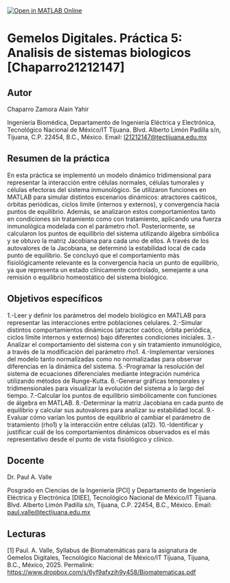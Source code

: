 [![Open in MATLAB Online](https://www.mathworks.com/images/responsive/global/open-in-matlab-online.svg)](https://matlab.mathworks.com/open/github/v1?repo=ChaparroAlain/GemelosDigitales_Practica3_RegresionNoLineal_Chaparro21212147)

# Gemelos Digitales. Práctica 5: Analisis de sistemas biologicos [Chaparro21212147]

## Autor
Chaparro Zamora Alain Yahir

Ingeniería Biomédica, Departamento de Ingeniería Eléctrica y Electrónica, Tecnológico Nacional de México/IT Tijuana. Blvd. Alberto Limón Padilla s/n, Tijuana, C.P. 22454, B.C., México. Email: l21212147@tectijuana.edu.mx

## Resumen de la práctica
En esta práctica se implementó un modelo dinámico tridimensional para representar la interacción entre células normales, células tumorales y células efectoras del sistema inmunológico. Se utilizaron funciones en MATLAB para simular distintos escenarios dinámicos: atractores caóticos, órbitas periódicas, ciclos límite (internos y externos), y convergencia hacia puntos de equilibrio. Además, se analizaron estos comportamientos tanto en condiciones sin tratamiento como con tratamiento, aplicando una fuerza inmunológica modelada con el parámetro rho1. Posteriormente, se calcularon los puntos de equilibrio del sistema utilizando álgebra simbólica y se obtuvo la matriz Jacobiana para cada uno de ellos. A través de los autovalores de la Jacobiana, se determinó la estabilidad local de cada punto de equilibrio. Se concluyó que el comportamiento más fisiológicamente relevante es la convergencia hacia un punto de equilibrio, ya que representa un estado clínicamente controlado, semejante a una remisión o equilibrio homeostático del sistema biológico.


## Objetivos específicos
1.-Leer y definir los parámetros del modelo biológico en MATLAB para representar las interacciones entre poblaciones celulares.
2.-Simular distintos comportamientos dinámicos (atractor caótico, órbita periódica, ciclos límite internos y externos) bajo diferentes condiciones iniciales.
3.-Analizar el comportamiento del sistema con y sin tratamiento inmunológico, a través de la modificación del parámetro rho1.
4.-Implementar versiones del modelo tanto normalizadas como no normalizadas para observar diferencias en la dinámica del sistema.
5.-Programar la resolución del sistema de ecuaciones diferenciales mediante integración numérica utilizando métodos de Runge-Kutta.
6.-Generar gráficas temporales y tridimensionales para visualizar la evolución del sistema a lo largo del tiempo.
7.-Calcular los puntos de equilibrio simbólicamente con funciones de álgebra en MATLAB.
8.-Determinar la matriz Jacobiana en cada punto de equilibrio y calcular sus autovalores para analizar su estabilidad local.
9.-Evaluar cómo varían los puntos de equilibrio al cambiar el parámetro de tratamiento (rho1) y la interacción entre células (a12).
10.-Identificar y justificar cuál de los comportamientos dinámicos observados es el más representativo desde el punto de vista fisiológico y clínico.

## Docente
Dr. Paul A. Valle

Posgrado en Ciencias de la Ingeniería [PCI] y Departamento de Ingeniería Eléctrica y Electrónica [DIEE], Tecnológico Nacional de México/IT Tijuana. Blvd. Alberto Limón Padilla s/n, Tijuana, C.P. 22454, B.C., México. Email: paul.valle@tectijuana.edu.mx

## Lecturas
[1] Paul. A. Valle, Syllabus de Biomatemáticas para la asignatura de Gemelos Digitales, Tecnológico Nacional de México/IT Tijuana, Tijuana, B.C., México, 2025. Permalink: https://www.dropbox.com/s/6yf9afxzih9y458/Biomatematicas.pdf



